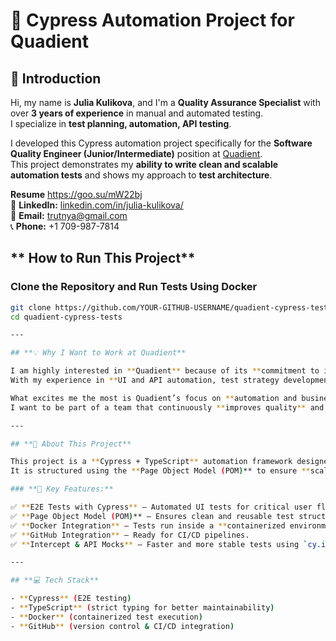 # 🧪 Cypress Automation Project for Quadient

## 🚀 Introduction

Hi, my name is **Julia Kulikova**, and I'm a **Quality Assurance Specialist** with over **3 years of experience** in manual and automated testing.  
I specialize in **test planning, automation, API testing**.

I developed this Cypress automation project specifically for the **Software Quality Engineer (Junior/Intermediate)** position at [Quadient](https://careers.quadient.com/en/jobs/software-quality-engineer).  
This project demonstrates my **ability to write clean and scalable automation tests** and shows my approach to **test architecture**.

**Resume** https://goo.su/mW22bj  
🔗 **LinkedIn:** [linkedin.com/in/julia-kulikova/](https://linkedin.com/in/julia-kulikova/)  
📧 **Email:** [trutnya@gmail.com](mailto:trutnya@gmail.com)  
📞 **Phone:** +1 709-987-7814

## ** How to Run This Project**

### **Clone the Repository and Run Tests Using Docker**

```sh
git clone https://github.com/YOUR-GITHUB-USERNAME/quadient-cypress-tests.git
cd quadient-cypress-tests

---

## **💡 Why I Want to Work at Quadient**

I am highly interested in **Quadient** because of its **commitment to innovation and customer-centric solutions**.
With my experience in **UI and API automation, test strategy development, and Agile methodologies**, I believe I can contribute effectively to ensuring software quality at Quadient.

What excites me the most is Quadient’s focus on **automation and business communication technologies**.
I want to be part of a team that continuously **improves quality** and **drives innovation** in software testing.

---

## **📌 About This Project**

This project is a **Cypress + TypeScript** automation framework designed for **end-to-end (E2E) UI testing** of the [Quadient Careers](https://careers.quadient.com/) website.
It is structured using the **Page Object Model (POM)** to ensure **scalability, reusability, and maintainability**.

### **🔹 Key Features:**

✅ **E2E Tests with Cypress** — Automated UI tests for critical user flows.
✅ **Page Object Model (POM)** — Ensures clean and reusable test structure.
✅ **Docker Integration** — Tests run inside a **containerized environment**.
✅ **GitHub Integration** — Ready for CI/CD pipelines.
✅ **Intercept & API Mocks** — Faster and more stable tests using `cy.intercept()`.

---

## **💻 Tech Stack**

- **Cypress** (E2E testing)
- **TypeScript** (strict typing for better maintainability)
- **Docker** (containerized test execution)
- **GitHub** (version control & CI/CD integration)
```
